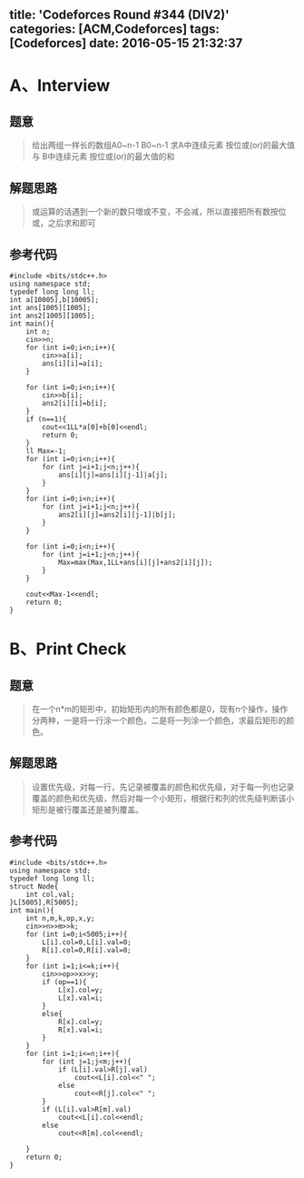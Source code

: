 title: 'Codeforces Round #344 (DIV2)'
categories: [ACM,Codeforces]
tags: [Codeforces]
date: 2016-05-15 21:32:37
---
# A、Interview

## 题意

>给出两组一样长的数组A0~n-1 B0~n-1 求A中连续元素 按位或(or)的最大值与 B中连续元素 按位或(or)的最大值的和

## 解题思路

>或运算的话遇到一个新的数只増或不变，不会减，所以直接把所有数按位或，之后求和即可

<!--more-->

## 参考代码

```objc
#include <bits/stdc++.h>
using namespace std;
typedef long long ll;
int a[10005],b[10005];
int ans[1005][1005];
int ans2[1005][1005];
int main(){
	int n;
	cin>>n;
	for (int i=0;i<n;i++){
		cin>>a[i];
		ans[i][i]=a[i];
	}

	for (int i=0;i<n;i++){
		cin>>b[i];
		ans2[i][i]=b[i];
	}
	if (n==1){
		cout<<1LL*a[0]+b[0]<<endl;
		return 0;
	}
	ll Max=-1;
	for (int i=0;i<n;i++){
		for (int j=i+1;j<n;j++){
			ans[i][j]=ans[i][j-1]|a[j];
		}
	}
	for (int i=0;i<n;i++){
		for (int j=i+1;j<n;j++){
			ans2[i][j]=ans2[i][j-1]|b[j];
		}
	}

	for (int i=0;i<n;i++){
		for (int j=i+1;j<n;j++){
			Max=max(Max,1LL+ans[i][j]+ans2[i][j]);
		}
	}

	cout<<Max-1<<endl;
	return 0;
}

```

# B、Print Check

## 题意

>在一个n*m的矩形中，初始矩形内的所有颜色都是0，现有n个操作，操作分两种，一是将一行涂一个颜色，二是将一列涂一个颜色，求最后矩形的颜色。

## 解题思路

>设置优先级，对每一行，先记录被覆盖的颜色和优先级，对于每一列也记录覆盖的颜色和优先级，然后对每一个小矩形，根据行和列的优先级判断该小矩形是被行覆盖还是被列覆盖。

## 参考代码

```objc
#include <bits/stdc++.h>
using namespace std;
typedef long long ll;
struct Node{
	int col,val;
}L[5005],R[5005];
int main(){
	int n,m,k,op,x,y;
	cin>>n>>m>>k;
	for (int i=0;i<5005;i++){
		L[i].col=0,L[i].val=0;
		R[i].col=0,R[i].val=0;
	}
	for (int i=1;i<=k;i++){
		cin>>op>>x>>y;
		if (op==1){
			L[x].col=y;
			L[x].val=i;
		}
		else{
			R[x].col=y;
			R[x].val=i;
		}
	}
	for (int i=1;i<=n;i++){
		for (int j=1;j<m;j++){
			if (L[i].val>R[j].val)
				cout<<L[i].col<<" ";
			else
				cout<<R[j].col<<" ";
		}
		if (L[i].val>R[m].val)
			cout<<L[i].col<<endl;
		else
			cout<<R[m].col<<endl;
		
	}
	return 0;
}
```


